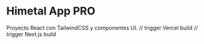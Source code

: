 # Himetal App PRO

Proyecto React con TailwindCSS y componentes UI.
// trigger Vercel build
// trigger Next.js build

